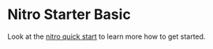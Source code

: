 # Nitro Starter Basic

Look at the [nitro quick start](https://nitro.unjs.io/guide#quick-start) to learn more how to get started.

